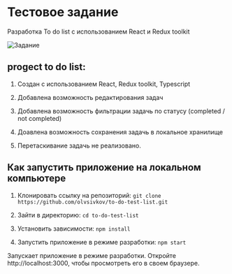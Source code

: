 # Тестовое задание

Разработка To do list с использованием React и Redux toolkit

![Задание](src/assets/Задание.JPG.jpg)

## progect to do list:

1. Создан с использованием React, Redux toolkit, Typescript

2. Добавлена возможность редактирования задач

3. Добавлена возможность фильтрации задачь по статусу (completed / not completed)

4. Доавлена возможность сохранения задачь в локальное хранилище

5. Перетаскивание задачь не реализовано.

## Как запустить приложение на локальном компьютере

1. Клонировать ссылку на репозиторий: `git clone https://github.com/olvsivkov/to-do-test-list.git`

2. Зайти в директорию: `cd to-do-test-list`

3. Установить зависимости: `npm install`

4. Запустить приложение в режиме разработки: `npm start`

Запускает приложение в режиме разработки. Откройте http://localhost:3000, чтобы просмотреть его в своем браузере.